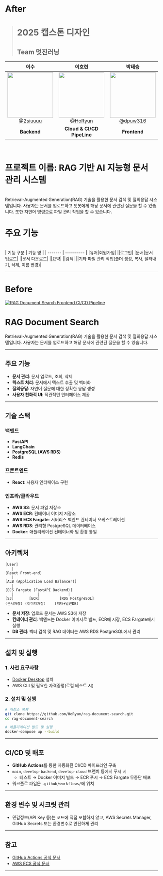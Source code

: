 # After

> # 2025 캡스톤 디자인 
> ## Team 멋진러닝
<table>
<thead>
<tr>
<th align="center"><strong>이수</strong></th>
<th align="center"><strong>이호련</strong></th>
<th align="center"><strong>박태승</strong></th>
</tr>
</thead>
<tbody>
<tr>
<td align="center"><a href="https://github.com/2siuuuu"><img src="https://github.com/2siuuuu.png" height="150" width="150" style="max-width: 100%;"> <br> @2siuuuu</a></td>
<td align="center"><a href="https://github.com/HoRyun"><img src="https://github.com/HoRyun.png" height="150" width="150" style="max-width: 100%;"> <br> @HoRyun</a></td>
<td align="center"><a href="https://github.com/dpuw316"><img src="https://github.com/dpuw316.png" height="150" width="150" style="max-width: 100%;"> <br> @dpuw316</a></td>

</tr>
<tr>
<td align="center"><strong>Backend</strong></td>
<td align="center"><strong>Cloud & CI/CD PipeLine</strong></td>
<td align="center"><strong>Frontend</strong></td>

</tr>
</tbody>
</table>

</br>

# 프로젝트 이름: RAG 기반 AI 지능형 문서 관리 시스템

</br>
Retrieval-Augmented Generation(RAG) 기술을 활용한 문서 검색 및 질의응답 시스템입니다. 사용자는 문서를 업로드하고 챗봇에게 해당 문서에 관련된 질문을 할 수 있습니다.
또한 자연어 명령으로 파일 관리 작업을 할 수 있습니다.

</br>

# 주요 기능
</br>
|  기능 구분  |  기능 명  |
|  -------  |  ----------  |
|유저|회원가입|
||로그인|
|문서|문서 업로드|
||문서 다운로드|
||요약|
||검색|
||기타 파일 관리 작업(폴더 생성, 복사, 잘라내기, 삭제, 이름 변경)|

---

# Before

[![RAG Document Search Frontend CI/CD Pipeline](https://github.com/HoRyun/rag-document-search/actions/workflows/frontend-ci-cd.yml/badge.svg)](https://github.com/HoRyun/rag-document-search/actions/workflows/frontend-ci-cd.yml)

# RAG Document Search

Retrieval-Augmented Generation(RAG) 기술을 활용한 문서 검색 및 질의응답 시스템입니다. 사용자는 문서를 업로드하고 해당 문서에 관련된 질문을 할 수 있습니다. 

---

## 주요 기능 
- **문서 관리**: 문서 업로드, 조회, 삭제
- **텍스트 처리**: 문서에서 텍스트 추출 및 벡터화
- **질의응답**: 자연어 질문에 대한 정확한 응답 생성 
- **사용자 친화적 UI**: 직관적인 인터페이스 제공

---

## 기술 스택


### 백엔드

- **FastAPI**
- **LangChain**
- **PostgreSQL (AWS RDS)**
- **Redis** 

### 프론트엔드

- **React**: 사용자 인터페이스 구현


### 인프라/클라우드

- **AWS S3**: 문서 파일 저장소
- **AWS ECR**: 컨테이너 이미지 저장소
- **AWS ECS Fargate**: 서버리스 백엔드 컨테이너 오케스트레이션
- **AWS RDS**: 관리형 PostgreSQL 데이터베이스
- **Docker**: 애플리케이션 컨테이너화 및 환경 통일

---

## 아키텍처

```
[User]
   |
[React Front-end]
   |
[ALB (Application Load Balancer)]
   |
[ECS Fargate (FastAPI Backend)]
   |           |             |
[S3]       [ECR]         [RDS PostgreSQL]
(문서저장) (이미지저장)    (벡터+일반DB)
```

- **문서 저장**: 업로드 문서는 AWS S3에 저장
- **컨테이너 관리**: 백엔드는 Docker 이미지로 빌드, ECR에 저장, ECS Fargate에서 실행
- **DB 관리**: 벡터 검색 및 RAG 데이터는 AWS RDS PostgreSQL에서 관리

---

## 설치 및 실행

### 1. 사전 요구사항

- [Docker Desktop](https://www.docker.com/products/docker-desktop/) 설치
- AWS CLI 및 필요한 자격증명(로컬 테스트 시)


### 2. 설치 및 실행

```bash
# 저장소 복제
git clone https://github.com/HoRyun/rag-document-search.git
cd rag-document-search

# 애플리케이션 빌드 및 실행
docker-compose up --build
```


---

## CI/CD 및 배포

- **GitHub Actions**를 통한 자동화된 CI/CD 파이프라인 구축
- `main`, `develop-backend`, `develop-cloud` 브랜치 등에서 푸시 시
    - 테스트 → Docker 이미지 빌드 → ECR 푸시 → ECS Fargate 무중단 배포
- 워크플로 파일은 `.github/workflows/`에 위치

---

## 환경 변수 및 시크릿 관리

- 민감정보(API Key 등)는 코드에 직접 포함하지 않고,
AWS Secrets Manager, GitHub Secrets 또는 환경변수로 안전하게 관리

---
 
## 참고

- [GitHub Actions 공식 문서](https://docs.github.com/actions)
- [AWS ECS 공식 문서](https://docs.aws.amazon.com/ko_kr/AmazonECS/latest/developerguide/Welcome.html)

---